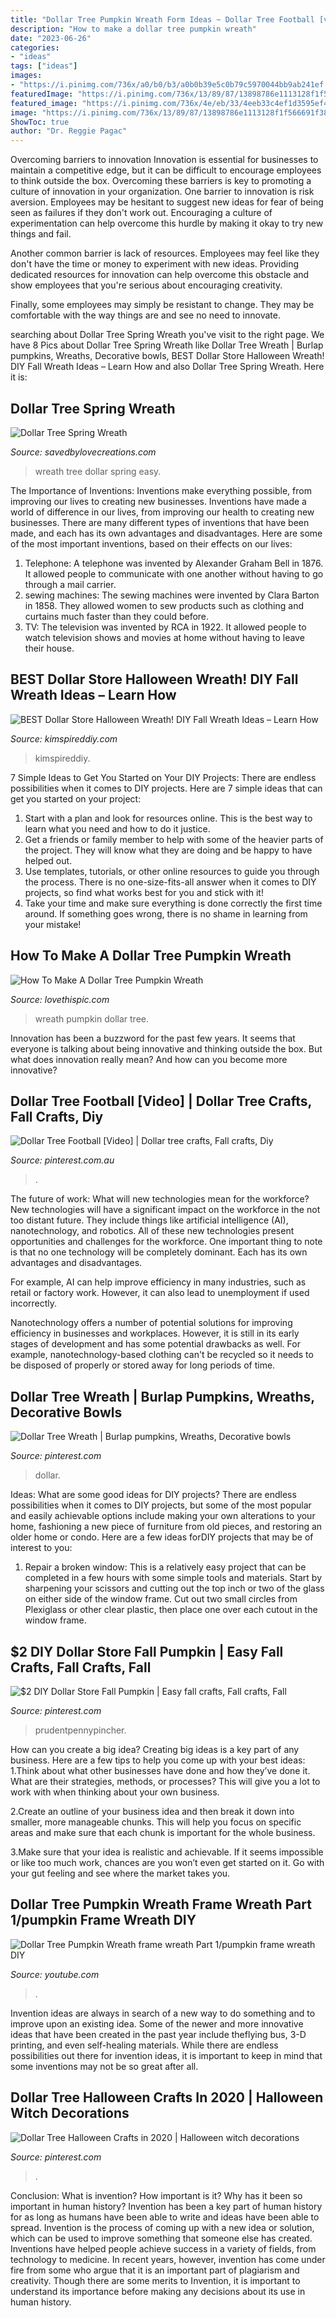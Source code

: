 ```yaml
---
title: "Dollar Tree Pumpkin Wreath Form Ideas ~ Dollar Tree Football [video]"
description: "How to make a dollar tree pumpkin wreath"
date: "2023-06-26"
categories:
- "ideas"
tags: ["ideas"]
images:
- "https://i.pinimg.com/736x/a0/b0/b3/a0b0b39e5c0b79c5970044bb9ab241ef.jpg"
featuredImage: "https://i.pinimg.com/736x/13/89/87/13898786e1113128f1f566691f38a735.jpg"
featured_image: "https://i.pinimg.com/736x/4e/eb/33/4eeb33c4ef1d3595ef46dd8db850b94a.jpg"
image: "https://i.pinimg.com/736x/13/89/87/13898786e1113128f1f566691f38a735.jpg"
ShowToc: true
author: "Dr. Reggie Pagac"
---
```



Overcoming barriers to innovation
Innovation is essential for businesses to maintain a competitive edge, but it can be difficult to encourage employees to think outside the box. Overcoming these barriers is key to promoting a culture of innovation in your organization.
One barrier to innovation is risk aversion. Employees may be hesitant to suggest new ideas for fear of being seen as failures if they don't work out. Encouraging a culture of experimentation can help overcome this hurdle by making it okay to try new things and fail.

Another common barrier is lack of resources. Employees may feel like they don't have the time or money to experiment with new ideas. Providing dedicated resources for innovation can help overcome this obstacle and show employees that you're serious about encouraging creativity.

Finally, some employees may simply be resistant to change. They may be comfortable with the way things are and see no need to innovate.

	

		
searching about Dollar Tree Spring Wreath you've visit to the right page. We have 8 Pics about Dollar Tree Spring Wreath like Dollar Tree Wreath | Burlap pumpkins, Wreaths, Decorative bowls, BEST Dollar Store Halloween Wreath! DIY Fall Wreath Ideas – Learn How and also Dollar Tree Spring Wreath. Here it is:
		
    
## Dollar Tree Spring Wreath

<img loading=lazy src="https://lh5.googleusercontent.com/-rrce_H1B3Ik/TYP83hzHhnI/AAAAAAAADCQ/8Hdu4UZKRtc/s1600/Wreath3.jpg" onerror="this.onerror=null;this.src='https://tse2.mm.bing.net/th?id=OIP.wXkpdwH95L3nEHVLvYzcmAHaJv&amp;pid=15.1';" alt="Dollar Tree Spring Wreath">

_Source: savedbylovecreations.com_

>wreath tree dollar spring easy. 

	

The Importance of Inventions: Inventions make everything possible, from improving our lives to creating new businesses.
Inventions have made a world of difference in our lives, from improving our health to creating new businesses. There are many different types of inventions that have been made, and each has its own advantages and disadvantages. Here are some of the most important inventions, based on their effects on our lives:
1. Telephone: A telephone was invented by Alexander Graham Bell in 1876. It allowed people to communicate with one another without having to go through a mail carrier. 
2. sewing machines: The sewing machines were invented by Clara Barton in 1858. They allowed women to sew products such as clothing and curtains much faster than they could before. 
3. TV: The television was invented by RCA in 1922. It allowed people to watch television shows and movies at home without having to leave their house. 

    
## BEST Dollar Store Halloween Wreath! DIY Fall Wreath Ideas – Learn How

<img loading=lazy src="https://kimspireddiy.com/wp-content/uploads/2019/10/DIY-Dollar-Tree-Halloween-Cat-Wreath.jpg" onerror="this.onerror=null;this.src='https://tse4.mm.bing.net/th?id=OIP.CKMf0ty9QkrXDheYboGWLQHaLH&amp;pid=15.1';" alt="BEST Dollar Store Halloween Wreath! DIY Fall Wreath Ideas – Learn How">

_Source: kimspireddiy.com_

>kimspireddiy. 

	

7 Simple Ideas to Get You Started on Your DIY Projects:
There are endless possibilities when it comes to DIY projects. Here are 7 simple ideas that can get you started on your project:
1. Start with a plan and look for resources online. This is the best way to learn what you need and how to do it justice.
2. Get a friends or family member to help with some of the heavier parts of the project. They will know what they are doing and be happy to have helped out.
3. Use templates, tutorials, or other online resources to guide you through the process. There is no one-size-fits-all answer when it comes to DIY projects, so find what works best for you and stick with it!
4. Take your time and make sure everything is done correctly the first time around. If something goes wrong, there is no shame in learning from your mistake!

    
## How To Make A Dollar Tree Pumpkin Wreath

<img loading=lazy src="http://www.lovethispic.com/uploaded_images/blogs/fbthumbs/-1602668894-1-1.jpg" onerror="this.onerror=null;this.src='https://tse1.mm.bing.net/th?id=OIP.hN6xOFi40ppakUaE-O8EiAHaD4&amp;pid=15.1';" alt="How To Make A Dollar Tree Pumpkin Wreath">

_Source: lovethispic.com_

>wreath pumpkin dollar tree. 

	

Innovation has been a buzzword for the past few years. It seems that everyone is talking about being innovative and thinking outside the box. But what does innovation really mean? And how can you become more innovative?

    
## Dollar Tree Football [Video] | Dollar Tree Crafts, Fall Crafts, Diy

<img loading=lazy src="https://i.pinimg.com/736x/13/89/87/13898786e1113128f1f566691f38a735.jpg" onerror="this.onerror=null;this.src='https://tse3.mm.bing.net/th?id=OIP.qrORSlJHrD5m_0GnJUgeRwHaNK&amp;pid=15.1';" alt="Dollar Tree Football [Video] | Dollar tree crafts, Fall crafts, Diy">

_Source: pinterest.com.au_

>. 

	

The future of work: What will new technologies mean for the workforce?
New technologies will have a significant impact on the workforce in the not too distant future. They include things like artificial intelligence (AI), nanotechnology, and robotics. All of these new technologies present opportunities and challenges for the workforce. 
One important thing to note is that no one technology will be completely dominant. Each has its own advantages and disadvantages. 

For example, AI can help improve efficiency in many industries, such as retail or factory work. However, it can also lead to unemployment if used incorrectly. 

Nanotechnology offers a number of potential solutions for improving efficiency in businesses and workplaces. However, it is still in its early stages of development and has some potential drawbacks as well. For example, nanotechnology-based clothing can't be recycled so it needs to be disposed of properly or stored away for long periods of time.

    
## Dollar Tree Wreath | Burlap Pumpkins, Wreaths, Decorative Bowls

<img loading=lazy src="https://i.pinimg.com/736x/4e/eb/33/4eeb33c4ef1d3595ef46dd8db850b94a.jpg" onerror="this.onerror=null;this.src='https://tse3.mm.bing.net/th?id=OIP.nZCssTnMzaZOuKG83RXi-QHaI4&amp;pid=15.1';" alt="Dollar Tree Wreath | Burlap pumpkins, Wreaths, Decorative bowls">

_Source: pinterest.com_

>dollar. 

	

Ideas: What are some good ideas for DIY projects?
There are endless possibilities when it comes to DIY projects, but some of the most popular and easily achievable options include making your own alterations to your home, fashioning a new piece of furniture from old pieces, and restoring an older home or condo. Here are a few ideas forDIY projects that may be of interest to you: 
1. Repair a broken window: This is a relatively easy project that can be completed in a few hours with some simple tools and materials. Start by sharpening your scissors and cutting out the top inch or two of the glass on either side of the window frame. Cut out two small circles from Plexiglass or other clear plastic, then place one over each cutout in the window frame.

    
## $2 DIY Dollar Store Fall Pumpkin | Easy Fall Crafts, Fall Crafts, Fall

<img loading=lazy src="https://i.pinimg.com/736x/a0/b0/b3/a0b0b39e5c0b79c5970044bb9ab241ef.jpg" onerror="this.onerror=null;this.src='https://tse2.mm.bing.net/th?id=OIP.iAvQC4U5xG7qiIDi3t3dlgHaMW&amp;pid=15.1';" alt="$2 DIY Dollar Store Fall Pumpkin | Easy fall crafts, Fall crafts, Fall">

_Source: pinterest.com_

>prudentpennypincher. 

	

How can you create a big idea?
Creating big ideas is a key part of any business. Here are a few tips to help you come up with your best ideas:
1.Think about what other businesses have done and how they’ve done it. What are their strategies, methods, or processes? This will give you a lot to work with when thinking about your own business.

2.Create an outline of your business idea and then break it down into smaller, more manageable chunks. This will help you focus on specific areas and make sure that each chunk is important for the whole business.

3.Make sure that your idea is realistic and achievable. If it seems impossible or like too much work, chances are you won’t even get started on it. Go with your gut feeling and see where the market takes you.


    
## Dollar Tree Pumpkin Wreath Frame Wreath Part 1/pumpkin Frame Wreath DIY

<img loading=lazy src="https://i.ytimg.com/vi/JQZsrwHwZUM/maxresdefault.jpg" onerror="this.onerror=null;this.src='https://tse4.mm.bing.net/th?id=OIP.-5yHTdbBDLL7mCyEnBkSbAHaEK&amp;pid=15.1';" alt="Dollar Tree Pumpkin Wreath frame wreath Part 1/pumpkin frame wreath DIY">

_Source: youtube.com_

>. 

	

Invention ideas are always in search of a new way to do something and to improve upon an existing idea. Some of the newer and more innovative ideas that have been created in the past year include theflying bus, 3-D printing, and even self-healing materials. While there are endless possibilities out there for invention ideas, it is important to keep in mind that some inventions may not be so great after all.

    
## Dollar Tree Halloween Crafts In 2020 | Halloween Witch Decorations

<img loading=lazy src="https://i.pinimg.com/originals/3d/de/4b/3dde4b2589c41eec86b8f8c23951d466.jpg" onerror="this.onerror=null;this.src='https://tse3.mm.bing.net/th?id=OIP.hD0FEl6v0OdsdzxxiTEmiQHaLG&amp;pid=15.1';" alt="Dollar Tree Halloween Crafts in 2020 | Halloween witch decorations">

_Source: pinterest.com_

>. 

	

Conclusion: What is invention? How important is it? Why has it been so important in human history?
Invention has been a key part of human history for as long as humans have been able to write and ideas have been able to spread. Invention is the process of coming up with a new idea or solution, which can be used to improve something that someone else has created. Inventions have helped people achieve success in a variety of fields, from technology to medicine. In recent years, however, invention has come under fire from some who argue that it is an important part of plagiarism and creativity. Though there are some merits to Invention, it is important to understand its importance before making any decisions about its use in human history.

